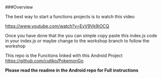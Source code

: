 ###Overview

The best way to start a functions projects is to watch this video

https://www.youtube.com/watch?v=EvV9Vk9iOCQ

Once you have done that the you can simple copy paste this index.js code in your index.js or maybe change to the workshop branch to follow the workshop

This repo is the Functions linked with this Android Project https://github.com/cutiko/PokemonGo

**Please read the readme in the Android repo for Full instructions**

